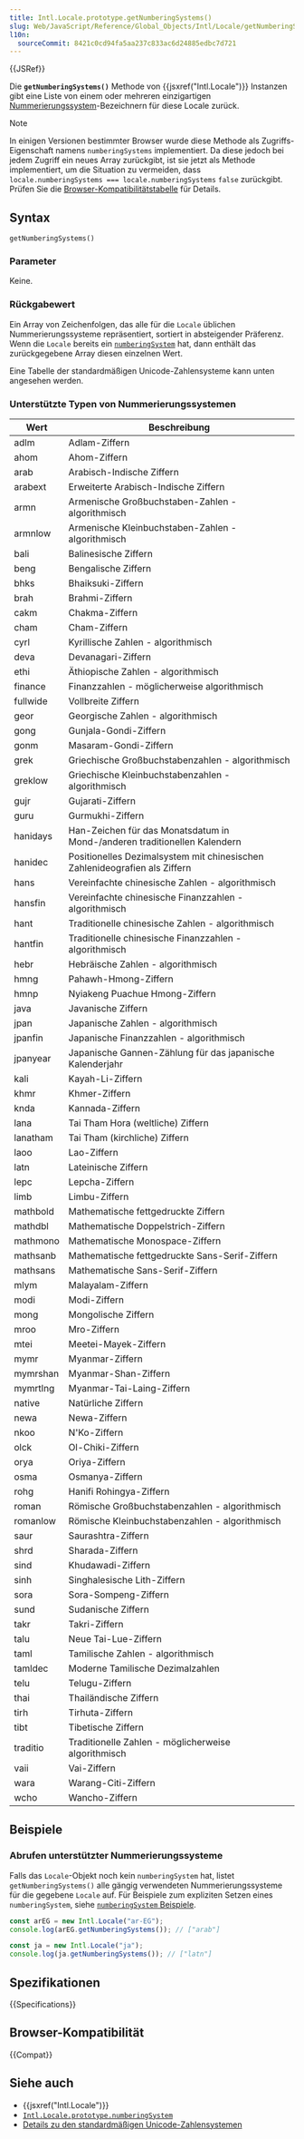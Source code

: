 ```yaml
---
title: Intl.Locale.prototype.getNumberingSystems()
slug: Web/JavaScript/Reference/Global_Objects/Intl/Locale/getNumberingSystems
l10n:
  sourceCommit: 8421c0cd94fa5aa237c833ac6d24885edbc7d721
---
```


{{JSRef}}

Die **`getNumberingSystems()`** Methode von {{jsxref("Intl.Locale")}} Instanzen gibt eine Liste von einem oder mehreren einzigartigen [Nummerierungssystem](https://en.wikipedia.org/wiki/Numeral_system)-Bezeichnern für diese Locale zurück.

> [!NOTE]
> In einigen Versionen bestimmter Browser wurde diese Methode als Zugriffs-Eigenschaft namens `numberingSystems` implementiert. Da diese jedoch bei jedem Zugriff ein neues Array zurückgibt, ist sie jetzt als Methode implementiert, um die Situation zu vermeiden, dass `locale.numberingSystems === locale.numberingSystems` `false` zurückgibt. Prüfen Sie die [Browser-Kompatibilitätstabelle](#browser-kompatibilität) für Details.

## Syntax

```js-nolint
getNumberingSystems()
```

### Parameter

Keine.

### Rückgabewert

Ein Array von Zeichenfolgen, das alle für die `Locale` üblichen Nummerierungssysteme repräsentiert, sortiert in absteigender Präferenz. Wenn die `Locale` bereits ein [`numberingSystem`](/de/docs/Web/JavaScript/Reference/Global_Objects/Intl/Locale/numberingSystem) hat, dann enthält das zurückgegebene Array diesen einzelnen Wert.

Eine Tabelle der standardmäßigen Unicode-Zahlensysteme kann unten angesehen werden.

### Unterstützte Typen von Nummerierungssystemen

| Wert     | Beschreibung                                                               |
| -------- | -------------------------------------------------------------------------- |
| adlm     | Adlam-Ziffern                                                              |
| ahom     | Ahom-Ziffern                                                               |
| arab     | Arabisch-Indische Ziffern                                                  |
| arabext  | Erweiterte Arabisch-Indische Ziffern                                       |
| armn     | Armenische Großbuchstaben-Zahlen - algorithmisch                           |
| armnlow  | Armenische Kleinbuchstaben-Zahlen - algorithmisch                          |
| bali     | Balinesische Ziffern                                                       |
| beng     | Bengalische Ziffern                                                        |
| bhks     | Bhaiksuki-Ziffern                                                          |
| brah     | Brahmi-Ziffern                                                             |
| cakm     | Chakma-Ziffern                                                             |
| cham     | Cham-Ziffern                                                               |
| cyrl     | Kyrillische Zahlen - algorithmisch                                         |
| deva     | Devanagari-Ziffern                                                         |
| ethi     | Äthiopische Zahlen - algorithmisch                                         |
| finance  | Finanzzahlen - möglicherweise algorithmisch                                |
| fullwide | Vollbreite Ziffern                                                         |
| geor     | Georgische Zahlen - algorithmisch                                          |
| gong     | Gunjala-Gondi-Ziffern                                                      |
| gonm     | Masaram-Gondi-Ziffern                                                      |
| grek     | Griechische Großbuchstabenzahlen - algorithmisch                           |
| greklow  | Griechische Kleinbuchstabenzahlen - algorithmisch                          |
| gujr     | Gujarati-Ziffern                                                           |
| guru     | Gurmukhi-Ziffern                                                           |
| hanidays | Han-Zeichen für das Monatsdatum in Mond-/anderen traditionellen Kalendern  |
| hanidec  | Positionelles Dezimalsystem mit chinesischen Zahlenideografien als Ziffern |
| hans     | Vereinfachte chinesische Zahlen - algorithmisch                            |
| hansfin  | Vereinfachte chinesische Finanzzahlen - algorithmisch                      |
| hant     | Traditionelle chinesische Zahlen - algorithmisch                           |
| hantfin  | Traditionelle chinesische Finanzzahlen - algorithmisch                     |
| hebr     | Hebräische Zahlen - algorithmisch                                          |
| hmng     | Pahawh-Hmong-Ziffern                                                       |
| hmnp     | Nyiakeng Puachue Hmong-Ziffern                                             |
| java     | Javanische Ziffern                                                         |
| jpan     | Japanische Zahlen - algorithmisch                                          |
| jpanfin  | Japanische Finanzzahlen - algorithmisch                                    |
| jpanyear | Japanische Gannen-Zählung für das japanische Kalenderjahr                  |
| kali     | Kayah-Li-Ziffern                                                           |
| khmr     | Khmer-Ziffern                                                              |
| knda     | Kannada-Ziffern                                                            |
| lana     | Tai Tham Hora (weltliche) Ziffern                                          |
| lanatham | Tai Tham (kirchliche) Ziffern                                              |
| laoo     | Lao-Ziffern                                                                |
| latn     | Lateinische Ziffern                                                        |
| lepc     | Lepcha-Ziffern                                                             |
| limb     | Limbu-Ziffern                                                              |
| mathbold | Mathematische fettgedruckte Ziffern                                        |
| mathdbl  | Mathematische Doppelstrich-Ziffern                                         |
| mathmono | Mathematische Monospace-Ziffern                                            |
| mathsanb | Mathematische fettgedruckte Sans-Serif-Ziffern                             |
| mathsans | Mathematische Sans-Serif-Ziffern                                           |
| mlym     | Malayalam-Ziffern                                                          |
| modi     | Modi-Ziffern                                                               |
| mong     | Mongolische Ziffern                                                        |
| mroo     | Mro-Ziffern                                                                |
| mtei     | Meetei-Mayek-Ziffern                                                       |
| mymr     | Myanmar-Ziffern                                                            |
| mymrshan | Myanmar-Shan-Ziffern                                                       |
| mymrtlng | Myanmar-Tai-Laing-Ziffern                                                  |
| native   | Natürliche Ziffern                                                         |
| newa     | Newa-Ziffern                                                               |
| nkoo     | N'Ko-Ziffern                                                               |
| olck     | Ol-Chiki-Ziffern                                                           |
| orya     | Oriya-Ziffern                                                              |
| osma     | Osmanya-Ziffern                                                            |
| rohg     | Hanifi Rohingya-Ziffern                                                    |
| roman    | Römische Großbuchstabenzahlen - algorithmisch                              |
| romanlow | Römische Kleinbuchstabenzahlen - algorithmisch                             |
| saur     | Saurashtra-Ziffern                                                         |
| shrd     | Sharada-Ziffern                                                            |
| sind     | Khudawadi-Ziffern                                                          |
| sinh     | Singhalesische Lith-Ziffern                                                |
| sora     | Sora-Sompeng-Ziffern                                                       |
| sund     | Sudanische Ziffern                                                         |
| takr     | Takri-Ziffern                                                              |
| talu     | Neue Tai-Lue-Ziffern                                                       |
| taml     | Tamilische Zahlen - algorithmisch                                          |
| tamldec  | Moderne Tamilische Dezimalzahlen                                           |
| telu     | Telugu-Ziffern                                                             |
| thai     | Thailändische Ziffern                                                      |
| tirh     | Tirhuta-Ziffern                                                            |
| tibt     | Tibetische Ziffern                                                         |
| traditio | Traditionelle Zahlen - möglicherweise algorithmisch                        |
| vaii     | Vai-Ziffern                                                                |
| wara     | Warang-Citi-Ziffern                                                        |
| wcho     | Wancho-Ziffern                                                             |

## Beispiele

### Abrufen unterstützter Nummerierungssysteme

Falls das `Locale`-Objekt noch kein `numberingSystem` hat, listet `getNumberingSystems()` alle gängig verwendeten Nummerierungssysteme für die gegebene `Locale` auf. Für Beispiele zum expliziten Setzen eines `numberingSystem`, siehe [`numberingSystem` Beispiele](/de/docs/Web/JavaScript/Reference/Global_Objects/Intl/Locale/numberingSystem#examples).

```js
const arEG = new Intl.Locale("ar-EG");
console.log(arEG.getNumberingSystems()); // ["arab"]
```

```js
const ja = new Intl.Locale("ja");
console.log(ja.getNumberingSystems()); // ["latn"]
```

## Spezifikationen

{{Specifications}}

## Browser-Kompatibilität

{{Compat}}

## Siehe auch

- {{jsxref("Intl.Locale")}}
- [`Intl.Locale.prototype.numberingSystem`](/de/docs/Web/JavaScript/Reference/Global_Objects/Intl/Locale/numberingSystem)
- [Details zu den standardmäßigen Unicode-Zahlensystemen](https://github.com/unicode-org/cldr/blob/main/common/supplemental/numberingSystems.xml)
